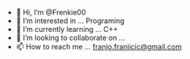 - 👋 Hi, I’m @Frenkie00
- 👀 I’m interested in ... Programing
- 🌱 I’m currently learning ... C++
- 💞️ I’m looking to collaborate on ...
- 📫 How to reach me ...
franjo.franjicic@gmail.com
<!---
Frenkie00/Frenkie00 is a ✨ special ✨ repository because its `README.md` (this file) appears on your GitHub profile.
You can click the Preview link to take a look at your changes.
--->
